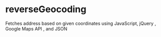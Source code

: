 # reverseGeocoding
Fetches address based on given coordinates using JavaScript, jQuery , Google Maps API , and JSON